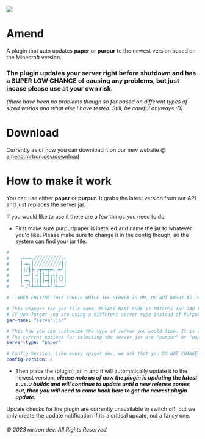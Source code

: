 ![](https://amend.mrtron.dev/images/amendfullcolor.png)

# Amend
A plugin that auto updates **paper** or **purpur** to the newest version based on the Minecraft version.
 ### The plugin updates your server right before shutdown and has a SUPER LOW CHANCE of causing any problems, but just incase please use at your own risk. 
 *(there have been no problems though so far based on different types of sized worlds and what else I have tested. Still, be careful anyways :D)*
 
# Download

Currently as of now you can download it on our new website @ [amend.mrtron.dev/download](https://amend.mrtron.dev/download)
 
 # How to make it work
 You can use either **paper** or **purpur**.
 It grabs the latest version from our API and just replaces the server jar.
 
 If you would like to use it there are a few things you need to do. 
 - First make sure purpur/paper is installed and name the jar to whatever you'd like. Please make sure to change it in the config though, so the system can find your jar file.
 ```yml
#
#    ╭━━━╮╱╱╱╱╱╱╱╱╱╱╭╮
#    ┃╭━╮┃╱╱╱╱╱╱╱╱╱╱┃┃
#    ┃┃╱┃┣╮╭┳━━┳━╮╭━╯┃
#    ┃╰━╯┃╰╯┃┃━┫╭╮┫╭╮┃
#    ┃╭━╮┃┃┃┃┃━┫┃┃┃╰╯┃
#    ╰╯╱╰┻┻┻┻━━┻╯╰┻━━╯

# --WHEN EDITING THIS CONFIG WHILE THE SERVER IS ON, DO NOT WORRY AS THE CONFIG REFRESHES TO SEE THE CHANGES YOU MADE.--

# This changes the jar file name. PLEASE MAKE SURE IT MATCHES THE JAR FILE NAME OR ELSE IT WILL CREATE A NEW JAR FILE.
# If you forget you are using a different server type instead of Purpur and the plugin is running, it will automatically override it to purpur.
jar-name: "server.jar"

# This how you can customize the type of server you would like. It is defaulted to "paper".
# The current options for selecting the server jar are "purpur" or "paper".
server-type: "paper"

# Config Version. Like every spigot dev, we ask that you DO NOT CHANGE THIS PLEASE.
config-version: 8
```
 - Then place the (plugin) jar in and it will automatically update it to the newest version, ***please note as of now the plugin is updating the latest `1.20.2` builds and will continue to update until a new release comes out, then you will need to come back here to get the newest plugin update.***
 
 Update checks for the plugin are currently unavailable to switch off, but we only create the update notification if its a critical update, not a fancy one.
 ###### © 2023 mrtron.dev. All Rights Reserved.
